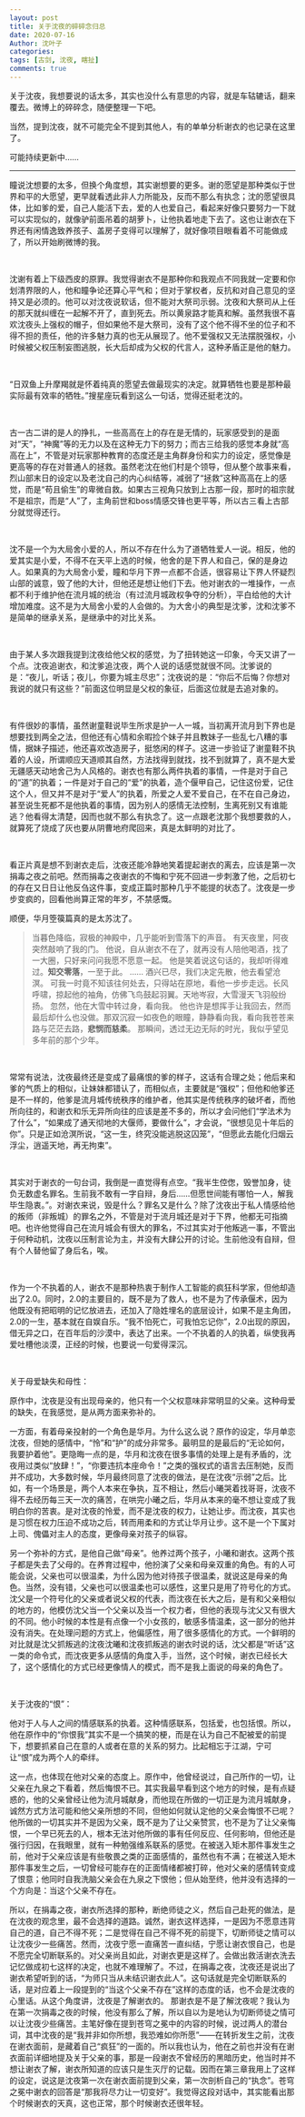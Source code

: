 ```yaml
---
layout: post
title: 关于沈夜的碎碎念归总
date: 2020-07-16
Author: 沈叶子
categories: 
tags: [古剑, 沈夜, 瞎扯]
comments: true
--- 
```


关于沈夜，我想要说的话太多，其实也没什么有意思的内容，就是车轱辘话，翻来覆去。微博上的碎碎念，随便整理一下吧。

当然，提到沈夜，就不可能完全不提到其他人，有的单单分析谢衣的也记录在这里了。

可能持续更新中……

*********
瞳说沈想要的太多，但换个角度想，其实谢想要的更多。谢的愿望是那种类似于世界和平的大愿望，更早就看透此非人力所能及，反而不那么有执念；沈的愿望很具体，比如爹的爱，自己人能活下去，爱的人也爱自己，看起来好像只要努力一下就可以实现似的，就像驴前面吊着的胡萝卜，让他执着地走下去了。这也让谢衣在下界还有闲情逸致养孩子、盖房子变得可以理解了，就好像项目眼看着不可能做成了，所以开始刷微博的我。

<br/>

沈谢有着上下级西皮的原罪。我觉得谢衣不是那种你和我观点不同我就一定要和你划清界限的人，他和瞳争论还算心平气和；但对于掌权者，反抗和对自己意见的坚持又是必须的。他可以对沈夜说软话，但不能对大祭司示弱。沈夜和大祭司从上任的那天就纠缠在一起解不开了，直到死去。所以黄泉路才能真和解。虽然我很不喜欢沈夜头上强权的帽子，但如果他不是大祭司，没有了这个他不得不坐的位子和不得不担的责任，他的许多魅力真的也无从展现了。他不爱强权又无法摆脱强权，小时候被父权压制妄图逃脱，长大后却成为父权的代言人，这种矛盾正是他的魅力。

<br/>

“日双鱼上升摩羯就是怀着纯真的愿望去做最现实的决定。就算牺牲也要是那种最实际最有效率的牺牲。”搜星座玩看到这么一句话，觉得还挺老沈的。 ​​​​

<br/>

古一古二讲的是人的挣扎，一些高高在上的存在是无情的，玩家感受到的是面对“天”，“神魔”等的无力以及在这种无力下的努力；而古三给我的感觉本身就“高高在上”，不管是对玩家那种教育的态度还是主角群身份和实力的设定，感觉像是更高等的存在对普通人的拯救。虽然老沈在他们村是个领导，但从整个故事来看，烈山部末日的设定以及老沈自己的内心纠结等，减弱了“拯救”这种高高在上的感觉，而是“苟且偷生”的卑微自救。如果古三视角只放到上古那一段，那时的祖宗就不是祖宗，而是“人”了，主角前世和boss情感交锋也更平等，所以古三看上古部分就觉得还行。

<br/>

沈不是一个为大局舍小爱的人，所以不存在什么为了道牺牲爱人一说。相反，他的爱其实是小爱，不得不在天平上选的时候，他舍的是下界人和自己，保的是身边人。如果真的为大局舍小爱，瞳和华月下界一点都不合适，很容易让下界人怀疑烈山部的诚意，毁了他的大计，但他还是想让他们下去。他对谢衣的一堆操作，一点都不利于维护他在流月城的统治（有过流月城政权争夺的分析），平白给他的大计增加难度。这不是为大局舍小爱的人会做的。为大舍小的典型是沈爹，沈和沈爹不是简单的继承关系，是继承中的对比关系。

<br/>

由于某人多次跟我提到沈夜给他父权的感觉，为了扭转她这一印象，今天又讲了一个点。沈夜追谢衣，和沈爹追沈夜，两个人说的话感觉就很不同。沈爹说的是：“夜儿，听话；夜儿，你要为城主尽忠”；沈夜说的是：“你后不后悔？你想对我说的就只有这些？”前面这位明显是父权的象征，后面这位就是去追对象的。

<br/>

有件很妙的事情，虽然谢童鞋说毕生所求是护一人一城，当初离开流月到下界也是想要找到两全之法，但他还有心情和余暇捡个妹子并且教妹子一些乱七八糟的事情，据妹子描述，他还喜欢改造房子，挺悠闲的样子。这进一步验证了谢童鞋不执着的人设，所谓顺应天道顺其自然，方法找得到就找，找不到就算了，真不是大爱无疆感天动地舍己为人风格的。谢衣也有那么两件执着的事情，一件是对于自己的“道”的执着；一件是对于自己的“爱”的执着，造个偃甲自己，记住这份爱，记住这个人，但又并不是对于“爱人”的执着，所爱之人爱不爱自己，在不在自己身边，甚至说生死都不是他执着的事情，因为别人的感情无法控制，生离死别又有谁能逃？他看得太清楚，因而也就不那么有执念了。这一点跟老沈那个我想要救的人，就算死了烧成了灰也要从阴曹地府爬回来，真是太鲜明的对比了。

<br/>

看正片真是想不到谢衣走后，沈夜还能冷静地笑着提起谢衣的离去，应该是第一次捐毒之夜之前吧。然而捐毒之夜谢衣的不悔和宁死不回进一步刺激了他，之后初七的存在又日日让他反刍这件事，变成正篇时那种几乎不能提的状态了。沈夜是一步步变疯的，回看他尚算正常的年岁，不禁感慨。

顺便，华月箜篌篇真的是太苏沈了。

>当暮色降临，寂极的神殿中，几乎能听到雪落下的声音。
有天夜里，阿夜突然敲响了我的门。
他说，自从谢衣不在了，就再没有人陪他喝酒，找了一大圈，只好来问问我愿不愿意一起。
他是笑着说这句话的，我却听得难过。**知交零落**，一至于此。
……
酒兴已尽，我们决定先散，他去看望沧溟。
可我一时竟不知该往何处去，只得站在原地，看他一步步走远。长风呼啸，掠起他的袖角，仿佛飞鸟鼓起羽翼。天地岑寂，大雪漫天飞羽般纷扬。
忽然，他在大雪中转过身，看向我。
他也许是想挥手让我回去，然而最后却什么也没做。那双沉寂一如夜色的眼瞳，静静看向我，看向我苍苍来路与茫茫去路，**悲悯而慈柔**。
那瞬间，透过无边无际的时光，我似乎望见多年前的那个少年。


<br/>

常常有说法，沈夜最终还是变成了最痛恨的爹的样子，这话有合理之处；他后来和爹的气质上的相似，让妹妹都错认了，而相似点，主要就是“强权”；但他和他爹还是不一样的，他爹是流月城传统秩序的维护者，他其实是传统秩序的破坏者，而他所向往的，和谢衣和乐无异所向往的应该是差不多的，所以才会问他们“学法术为了什么”，“如果成了通天彻地的大偃师，要做什么”，才会说，“很想见见十年后的你”。只是正如沧溟所说，“这一生，终究没能逃脱这囚笼”，“但愿此去能化归烟云浮尘，逍遥天地，再无拘束”。

<br/>

其实对于谢衣的一句台词，我倒是一直觉得有点空。“我半生倥偬，毁誉加身，徒负无数虚名罪名。生前我不敢有一字自辩，身后……但愿世间能有哪怕一人，解我毕生隐衷。”。对谢衣来说，毁是什么？罪名又是什么？除了沈夜出于私人情感给他的叛师（非叛城）的罪名之外，不管是对于流月城还是对于下界，他都无可指摘吧。也许他觉得自己在流月城会有很大的罪名，不过其实对于他叛逃一事，不管出于何种动机，沈夜以压制言论为主，并没有大肆公开的讨论。生前他没有自辩，但有个人替他留了身后名，唉。

<br/>

作为一个不执着的人，谢衣不是那种热衷于制作人工智能的疯狂科学家，但他却造出了2.0。同时，2.0的主要目的，既不是为了救人，也不是为了传承偃术，因为他既没有把昭明的记忆放进去，还加入了隐姓埋名的底层设计，如果不是主角团，2.0的一生，基本就在自娱自乐。“我不怕死亡，可我怕忘记你”，2.0出现的原因，借无异之口，在百年后的沙漠中，表达了出来。一个不执着的人的执着，纵使我再爱吐槽他淡漠，正经的时候，也要说一句爱得深沉。

<br/>

关于母爱缺失和母性：

原作中，沈夜是没有出现母亲的，他只有一个父权意味非常明显的父亲。这种母爱的缺失，在我感觉，是从两方面来弥补的。

一方面，有着母亲投射的一个角色是华月。为什么这么说？原作的设定，华月单恋沈夜，但她的感情中，“怜”和“护”的成分非常多。最明显的是最后的“无论如何，我要护着他”。更隐晦一点的是，华月和沈夜在很多事情的处理上是有矛盾的，沈夜用过类似“放肆！”，“你要违抗本座命令！”之类的强权式的语言去压制她，反而并不成功，大多数时候，华月最终同意了沈夜的做法，是在沈夜“示弱”之后。比如，有一个场景是，两个人本来在争执，互不相让，然后小曦哭着找哥哥，沈夜不得不去经历每三天一次的痛苦，在哄完小曦之后，华月从本来的毫不想让变成了我明白你的苦衷。是对沈夜的怜爱，而不是沈夜的权力，让她让步。而沈夜，其实也是习惯在权力压迫不成功之后，转而用柔和的方式让华月让步。这不是一个下属对上司、傀儡对主人的态度，更像母亲对孩子的纵容。

另一个弥补的方式，是他自己做“母亲”。他养过两个孩子，小曦和谢衣。这两个孩子都是失去了父母的。在养育过程中，他扮演了父亲和母亲双重的角色。有的人可能会说，父亲也可以很温柔，为什么因为他对待孩子很温柔，就说这是母亲的角色。当然，没有错，父亲也可以很温柔也可以感性，这里只是用了符号化的方式。沈父是一个符号化的父亲或者说父权的代表，而沈夜在长大之后，是有和父亲相似的地方的，他模仿沈父当一个父亲以及当一个权力者，但他的表现与沈父又有很大的不同。他小时候的本性是有点像一个小女孩的，敏感多情温柔，这一部分的他并没有消失。在处理问题的方式上，他偏感性，用了很多感情化的方式。一个鲜明的对比就是沈父抓叛逃的沈夜沈曦和沈夜抓叛逃的谢衣时说的话，沈父都是“听话”这一类的命令式，而沈夜更多从感情的角度入手，当然，这个时候，谢衣已经长大了，这个感情化的方式已经更像情人的模式，而不是我上面说的母亲的角色了。

<br/>

关于沈夜的“恨”：

他对于人与人之间的情感联系的执着。这种情感联系，包括爱，也包括恨。所以，他在原作中的“你恨我”其实不是一个搞笑的梗，而是在认为自己不配被爱的前提下，想要抓紧自己在意的人或者在意的关系的努力。比起相忘于江湖，宁可让“恨”成为两个人的牵绊。

这一点，也体现在他对父亲的态度上。原作中，他曾经说过，自己所作的一切，让父亲在九泉之下看着，然后悔恨不已。其实我最早看到这个地方的时候，是有点疑惑的，他的父亲曾经让他为流月城献身，而他现在所做的一切正是为流月城献身，诚然方式方法可能和他父亲所想的不同，但他如何就认定他的父亲会悔恨不已呢？他所做的一切其实并不是因为父亲，既不是为了让父亲赞赏，也不是为了让父亲悔恨，一个早已死去的人，根本无法对他所做的事有任何反应、任何影响，但他还是强行归因，在我眼里，就有一种勉强维系联系的感觉。在被送入矩木那件事发生之前，他对于父亲应该是有些敬畏之类的正面感情的，虽然也有不满；在被送入矩木那件事发生之后，一切曾经可能存在的正面情绪都被打碎，他对父亲的感情转变成了恨意；他同时自我洗脑父亲会在九泉之下恨他；但从始至终，他并没有选择的一个方向是：当这个父亲不存在。

所以，在捐毒之夜，谢衣所选择的那种，断绝师徒之义，然后自己赴死的做法，是在沈夜的观念里，最不会选择的道路。诚然，谢衣这样选择，一是因为不愿意违背自己的道，自己不得不死；二是觉得在自己不得不死的前提下，切断师徒之情可以让沈夜少一些痛苦。然而，沈夜宁愿一直痛苦一直纠结，宁愿让谢衣恨自己，也是不愿完全切断联系的。对父亲尚且如此，对谢衣更是这样了。会做出救活谢衣洗去记忆做成初七这样的决定，也就不难理解了。不过，在捐毒之夜，沈夜还是说出了谢衣希望听到的话，“为师只当从未结识谢衣此人”。这句话就是完全切断联系的话，是对应着上一段提到的“当这个父亲不存在”这样的态度的话，也不会是沈夜的心里话。从这个角度讲，沈夜是了解谢衣的。
那谢衣是不是了解沈夜呢？我认为在第一次捐毒之夜的时候，他没有那么了解，所以自以为是地认为切断师徒之情可以让沈夜少些痛苦。主笔好像在提到苍穹之冕中的内容的时候，说过两人的潜台词，其中沈夜的是“我并非如你所想，我恐难如你所愿”——在转折发生之前，沈夜在谢衣面前，是藏着自己“疯狂”的一面的。所以我也认为，他在之前也并没有在谢衣面前详细地提及关于父亲的事，那是一段谢衣不曾经历的黑暗历史，他当时并不想让谢衣了解，谢衣所知道的应该只是生灭厅的记载。因而在第三章我用上了这样的设定，说这是沈夜第一次在谢衣面前提到父亲，第一次剖析自己的“执念”。苍穹之冕中谢衣的回答是“那我将尽力让一切变好”。我觉得这段对话中，其实能看出那个时候谢衣的天真，这也正常，那个时候谢衣还很年轻。






